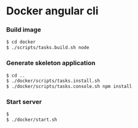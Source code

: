 # Docker angular cli

### Build image
```sh
$ cd docker
$ ./scripts/tasks.build.sh node
```
### Generate skeleton application
```sh
$ cd ..
$ ./docker/scripts/tasks.install.sh
$ ./docker/scripts/tasks.console.sh npm install
```

### Start server
```sh
$
$ ./docker/start.sh
```